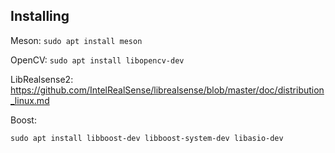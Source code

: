 ## Installing
Meson: `sudo apt install meson`

OpenCV: `sudo apt install libopencv-dev`

LibRealsense2: https://github.com/IntelRealSense/librealsense/blob/master/doc/distribution_linux.md

Boost: 
```
sudo apt install libboost-dev libboost-system-dev libasio-dev
```
